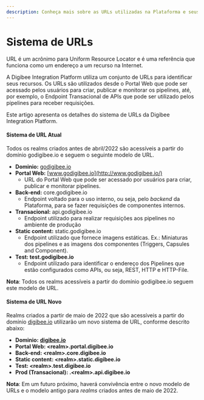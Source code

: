 ```yaml
---
description: Conheça mais sobre as URLs utilizadas na Plataforma e seus usos
---
```


# Sistema de URLs

URL é um acrônimo para Uniform Resource Locator e é uma referência que funciona como um endereço a um recurso na Internet.

A Digibee Integration Platform utiliza um conjunto de URLs para identificar seus recursos. Os URLs são utilizados desde o Portal Web que pode ser acessado pelos usuários para criar, publicar e monitorar os pipelines, até, por exemplo, o Endpoint Transacional de APIs que pode ser utilizado pelos pipelines para receber requisições.

Este artigo apresenta os detalhes do sistema de URLs da Digibee Integration Platform.

#### **Sistema de URL Atual** <a href="#h_dfbf424bac" id="h_dfbf424bac"></a>

Todos os realms criados antes de abril/2022 são acessíveis a partir do domínio godigibee.io e seguem o seguinte modelo de URL.

* **Dominio:** [godigibee.io](http://www.godigibee.io/)
* **Portal Web:** [www.godigibee.io](http://www.godigibee.io/)
  * URL do Portal Web que pode ser acessado por usuários para criar, publicar e monitorar pipelines.
* **Back-end:** core.godigibee.io
  * Endpoint voltado para o uso interno, ou seja, pelo _backend_ da Plataforma, para se fazer requisições de componentes internos.
* **Transacional:** api.godigibee.io
  * Endpoint utilizado para realizar requisições aos pipelines no ambiente de produção
* **Static content:** static.godigibee.io
  * Endpoint utilizado que fornece imagens estáticas. Ex.: Miniaturas dos pipelines e as imagens dos componentes (Triggers, Capsules and Component).
* **Test: test.godigibee.io**
  * Endpoint utilizado para identificar o endereço dos Pipelines que estão configurados como APIs, ou seja, REST, HTTP e HTTP-File.

**Nota**: Todos os realms acessíveis a partir do domínio godigibee.io seguem este modelo de URL.

#### **Sistema de URL Novo** <a href="#h_32f30180cf" id="h_32f30180cf"></a>

Realms criados a partir de maio de 2022 que são acessíveis a partir do domínio [digibee.io](http://digibee.io/) utilizarão um novo sistema de URL, conforme descrito abaixo:

* **Dominio:** [**digibee.io**](http://www.godigibee.io/)
* **Portal Web: \<realm>.portal.digibee.io**
* **Back-end: \<realm>.core.digibee.io**
* **Static content: \<realm>.static.digibee.io**
* **Test: \<realm>.test.digibee.io**
* **Prod (Transacional): .\<realm>.api.digibee.io**

**Nota**: Em um futuro próximo, haverá convivência entre o novo modelo de URLs e o modelo antigo para _realms_ criados antes de maio de 2022.
